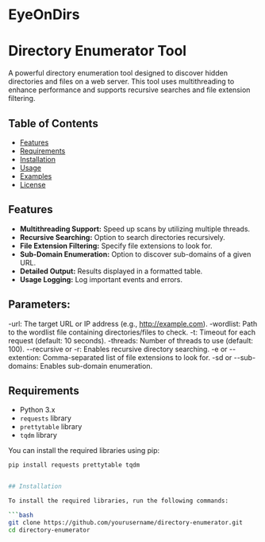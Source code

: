 <h1>EyeOnDirs</h1>

# Directory Enumerator Tool

A powerful directory enumeration tool designed to discover hidden directories and files on a web server. This tool uses multithreading to enhance performance and supports recursive searches and file extension filtering.

## Table of Contents

- [Features](#features)
- [Requirements](#requirements)
- [Installation](#installation)
- [Usage](#usage)
- [Examples](#examples)
- [License](#license)

## Features

- **Multithreading Support:** Speed up scans by utilizing multiple threads.
- **Recursive Searching:** Option to search directories recursively.
- **File Extension Filtering:** Specify file extensions to look for.
- **Sub-Domain Enumeration:** Option to discover sub-domains of a given URL.
- **Detailed Output:** Results displayed in a formatted table.
- **Usage Logging:** Log important events and errors.




## Parameters:
-url: The target URL or IP address (e.g., http://example.com).
-wordlist: Path to the wordlist file containing directories/files to check.
-t: Timeout for each request (default: 10 seconds).
-threads: Number of threads to use (default: 100).
--recursive or -r: Enables recursive directory searching.
-e or --extention: Comma-separated list of file extensions to look for.
-sd or --sub-domains: Enables sub-domain enumeration.


## Requirements

- Python 3.x
- `requests` library
- `prettytable` library
- `tqdm` library

You can install the required libraries using pip:

```bash
pip install requests prettytable tqdm


## Installation

To install the required libraries, run the following commands:

```bash
git clone https://github.com/yourusername/directory-enumerator.git
cd directory-enumerator
